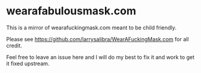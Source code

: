 # wearafabulousmask.com
This is a mirror of wearafuckingmask.com meant to be child friendly.

Please see https://github.com/larrysalibra/WearAFuckingMask.com for all credit.

Feel free to leave an issue here and I will do my best to fix it and work to get it fixed upstream.
